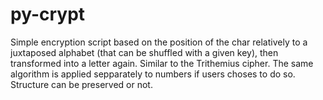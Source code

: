 # py-crypt
Simple encryption script based on the position of the char relatively to a juxtaposed alphabet (that can be shuffled with a given key), then transformed into a letter again. Similar to the Trithemius cipher.
The same algorithm is applied sepparately to numbers if users choses to do so.
Structure can be preserved or not.

